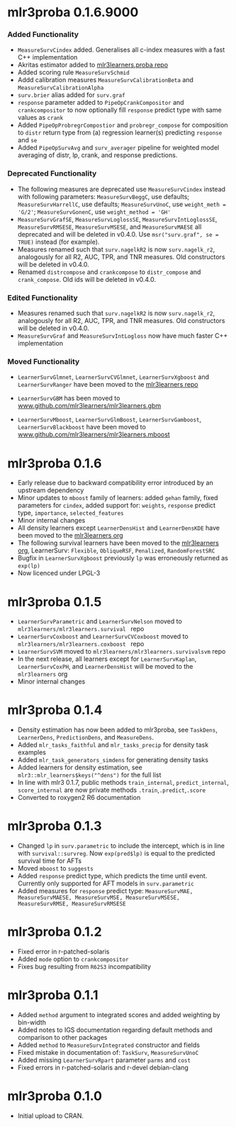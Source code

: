 # mlr3proba 0.1.6.9000

### Added Functionality

* `MeasureSurvCindex` added. Generalises all c-index measures with a fast C++ implementation
* Akritas estimator added to [mlr3learners.proba repo](www.github.com/mlr3learners/mlr3learners.proba)
* Added scoring rule `MeasureSurvSchmid`
* Addd calibration measures `MeasureSurvCalibrationBeta` and `MeasureSurvCalibrationAlpha`
* `surv.brier` alias added for `surv.graf`
* `response` parameter added to `PipeOpCrankCompositor` and `crankcompositor` to now optionally fill `response` predict type with same values as `crank`
* Added `PipeOpProbregrCompostior` and `probregr_compose` for composition to `distr` return type from (a) regression learner(s) predicting `response` and `se`
* Added `PipeOpSurvAvg` and `surv_averager` pipeline for weighted model averaging of distr, lp, crank, and response predictions.

### Deprecated Functionality

* The following measures are deprecated use `MeasureSurvCindex` instead with following parameters: `MeasureSurvBeggC`, use defaults; `MeasureSurvHarrellC`, use defaults; `MeasureSurvUnoC`, use `weight_meth = 'G/2'`; `MeasureSurvGonenC`, use `weight_method = 'GH'`
* `MeasureSurvGrafSE`, `MeasureSurvLoglossSE`, `MeasureSurvIntLoglossSE`, `MeasureSurvRMSESE`, `MeasureSurvMSESE`, and `MeasureSurvMAESE` all deprecated and will be deleted in v0.4.0. Use `msr("surv.graf", se = TRUE)` instead (for example).
* Measures renamed such that `surv.nagelkR2` is now `surv.nagelk_r2`, analogously for all R2, AUC, TPR, and TNR measures. Old constructors will be deleted in v0.4.0.
* Renamed `distrcompose` and `crankcompose` to `distr_compose` and `crank_compose`. Old ids will be deleted in v0.4.0.

### Edited Functionality

* Measures renamed such that `surv.nagelkR2` is now `surv.nagelk_r2`, analogously for all R2, AUC, TPR, and TNR measures. Old constructors will be deleted in v0.4.0.
* `MeasureSurvGraf` and `MeasureSurvIntLogloss` now have much faster C++ implementation

### Moved Functionality

- `LearnerSurvGlmnet`, `LearnerSurvCVGlmnet`, `LearnerSurvXgboost` and `LearnerSurvRanger` have been moved to the [mlr3learners repo](www.github.com/mlr-org/mlr3learners)

- `LearnerSurvGBM` has been moved to www.github.com/mlr3learners/mlr3learners.gbm

- `LearnerSurvMboost`, `LearnerSurvGlmBoost`, `LearnerSurvGamboost`, `LearnerSurvBlackboost` have been moved to www.github.com/mlr3learners/mlr3learners.mboost

  

# mlr3proba 0.1.6

* Early release due to backward compatibility error introduced by an upstream dependency
* Minor updates to `mboost` family of learners: added `gehan` family, fixed parameters for `cindex`, added support for:  `weights`, `response` predict type, `importance`, `selected_features`
* Minor internal changes
* All density learners except `LearnerDensHist` and `LearnerDensKDE` have been moved to the [mlr3learners org](https://mlr3learners.mlr-org.com/dev/articles/learners/additional-learners.html)
* The following survival learners have been moved to  the [mlr3learners org](https://mlr3learners.mlr-org.com/dev/articles/learners/additional-learners.html), LearnerSurv: `Flexible`, `ObliqueRSF`, `Penalized`, `RandomForestSRC`
* Bugfix in `LearnerSurvXgboost` previously `lp` was erroneously returned as `exp(lp)`
* Now licenced under LPGL-3

# mlr3proba 0.1.5

* `LearnerSurvParametric` and `LearnerSurvNelson` moved to `mlr3learners/mlr3learners.survival ` repo
* `LearnerSurvCoxboost` and `LearnerSurvCVCoxboost` moved to `mlr3learners/mlr3learners.coxboost ` repo
* `LearnerSurvSVM` moved to `mlr3learners/mlr3learners.survivalsvm` repo
* In the next release, all learners except for `LearnerSurvKaplan`, `LearnerSurvCoxPH`, and `LearnerDensHist` will be moved to the `mlr3learners` org
* Minor internal changes

# mlr3proba 0.1.4

* Density estimation has now been added to mlr3proba, see `TaskDens`, `LearnerDens`, `PredictionDens`, and `MeasureDens`.
* Added `mlr_tasks_faithful` and `mlr_tasks_precip` for density task examples
* Added `mlr_task_generators_simdens` for generating density tasks
* Added learners for density estimation, see `mlr3::mlr_learners$keys("^dens")` for the full list
* In line with mlr3 0.1.7, public methods `train_internal`, `predict_internal`, `score_internal` are now private methods `.train`,`.predict`,`.score` 
* Converted to roxygen2 R6 documentation

# mlr3proba 0.1.3

* Changed `lp` in `surv.parametric` to include the intercept, which is in line with `survival::survreg`. Now `exp(pred$lp)` is equal to the predicted survival time for AFTs
* Moved `mboost` to `suggests`
* Added `response` predict type, which predicts the time until event. Currently only supported for AFT models in `surv.parametric`
* Added measures for `response` predict type: `MeasureSurvMAE, MeasureSurvMAESE, MeasureSurvMSE, MeasureSurvMSESE, MeasureSurvRMSE, MeasureSurvRMSESE`

# mlr3proba 0.1.2

* Fixed error in r-patched-solaris
* Added `mode` option to `crankcompositor`
* Fixes bug resulting from `R62S3` incompatibility

# mlr3proba 0.1.1

* Added `method` argument to integrated scores and added weighting by bin-width
* Added notes to IGS documentation regarding default methods and comparison to other packages
* Added `method` to `MeasureSurvIntegrated` constructor and fields
* Fixed mistake in documentation of: `TaskSurv`, `MeasureSurvUnoC`
* Added missing `LearnerSurvRpart` parameter `parms` and `cost`
* Fixed errors in r-patched-solaris and r-devel debian-clang

# mlr3proba 0.1.0

* Initial upload to CRAN.
